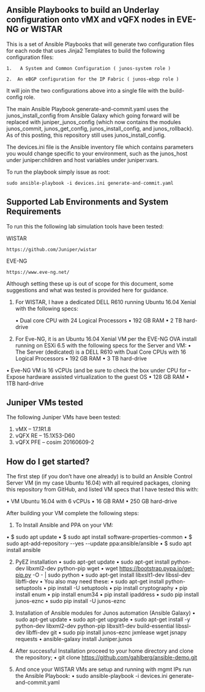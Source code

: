 ## Ansible Playbooks to build an Underlay configuration onto vMX and vQFX nodes in EVE-NG or WISTAR

This is a set of Ansible Playbooks that will generate two configuration files for each node that uses Jinja2 Templates to build the following configuration files:

	1.	 A System and Common Configuration ( junos-system role )
	
	2.	An eBGP configuration for the IP Fabric ( junos-ebgp role )
	
It will join the two configurations above into a single file with the build-config role.

The main Ansible Playbook generate-and-commit.yaml uses the junos_install_config from Ansible Galaxy which going forward will be replaced with juniper_junos_config (which now contains the modules junos_commit, junos_get_config, junos_install_config, and junos_rollback).  As of this posting, this repository still uses junos_install_config.

The devices.ini file is the Ansible inventory file which contains parameters you would change specific to your environment, such as the junos_host under juniper:children and host variables under juniper:vars.

To run the playbook simply issue as root:

	sudo ansible-playbook -i devices.ini generate-and-commit.yaml

## Supported Lab Environments and System Requirements
To run this the following lab simulation tools have been tested:

WISTAR

	https://github.com/Juniper/wistar

EVE-NG

	https://www.eve-ng.net/

Although setting these up is out of scope for this document, some suggestions and what was tested is provided here for guidance.

1.	For WISTAR, I have a dedicated DELL R610 running Ubuntu 16.04 Xenial with the following specs:

	•	Dual core CPU with 24 Logical Processors
	•	192 GB RAM
	•	2 TB hard-drive

2.	For Eve-NG, it is an Ubuntu 16.04 Xenial VM per the EVE-NG OVA install running on ESXi 6.5 with the following specs for the Server and VM:
•	The Server (dedicated) is a DELL R610 with Dual Core CPUs with 16 Logical Processors
•	192 GB RAM
•	3 TB hard-drive

•	Eve-NG VM is 16 vCPUs (and be sure to check the box under CPU for – Expose hardware assisted virtualization to the guest OS
•	128 GB RAM
•	1TB hard-drive

## Juniper VMs tested
The following Juniper VMs have been tested:

1.	vMX – 17.1R1.8
2.	vQFX RE – 15.1X53-D60
3.	vQFX PFE – cosim 20160609-2

## How do I get started?
The first step (if you don’t have one already) is to build an Ansible Control Server VM (in my case Ubuntu 16.04) with all required packages, cloning this repository from GitHub, and listed VM specs that I have tested this with:

•	VM Ubuntu 16.04 with 6 vCPUs
•	16 GB RAM
•	250 GB hard-drive

After building your VM complete the following steps:

1.	To Install Ansible and PPA on your VM:

•	$ sudo apt update 
•	$ sudo apt install software-properties-common
•	$ sudo apt-add-repository --yes --update ppa:ansible/ansible
•	$ sudo apt install ansible

2.	PyEZ installation
•	sudo apt-get update
•	sudo apt-get install python-dev libxml2-dev python-pip wget
•	wget https://bootstrap.pypa.io/get-pip.py -O - | sudo python
•	sudo apt-get install libxslt1-dev libssl-dev libffi-dev
•	You also may need these: 
•	sudo apt-get install python-setuptools
•	pip install -U setuptools
•	pip install cryptography
•	pip install enum
•	pip install enum34
•	pip install ipaddress
•	sudo pip install junos-eznc
•	sudo pip install -U junos-eznc

3.	Installation of Ansible modules for Junos automation (Ansible Galaxy)
•	sudo apt-get update
•	sudo apt-get upgrade
•	sudo apt-get install -y python-dev libxml2-dev python-pip libxslt1-dev build-essential libssl-dev libffi-dev git
•	sudo pip install junos-eznc jxmlease wget jsnapy requests 
•	ansible-galaxy install Juniper.junos

4.	After successful Installation proceed to your home directory and clone the repository;
•	git clone https://github.com/gahlberg/ansible-demo.git

5.	And once your WISTAR VMs are setup and running with mgmt IPs run the Ansible Playbook:
•	sudo ansible-playbook -i devices.ini generate-and-commit.yaml
